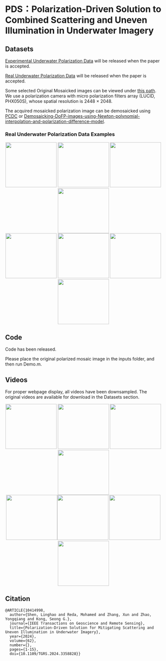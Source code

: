 <div align=left><div>

# PDS：Polarization-Driven Solution to Combined Scattering and Uneven Illumination in Underwater Imagery

<div align=left><div>

## Datasets

[Experimental Underwater Polarization Data]() will be released when the paper is accepted.

[Real Underwater Polarization Data]() will be released when the paper is accepted.

Some selected Original Mosaicked images can be viewed under [this path](https://github.com/polwork/PDS/tree/main/Real%20Underwater%20Polarization%20Data).
We use a polarization camera with micro polarization filters array (LUCID, PHX050S), whose spatial resolution is 2448 × 2048.

The acquired mosaicked polarization image can be demosaicked using [PCDC](https://github.com/polwork/PCDP) or [Demosaicking-DoFP-images-using-Newton-polynomial-interpolation-and-polarization-difference-model](https://github.com/polwork/Demosaicking-DoFP-images-using-Newton-polynomial-interpolation-and-polarization-difference-model).


<div align=left><div>
  
### Real Underwater Polarization Data Examples

<div align=center><img src="Real Underwater Polarization Data/video2_frame886.bmp" width="165" height="145" >    <img src="Real Underwater Polarization Data/video19_frame3.bmp" width="165" height="145">    <img src="Real Underwater Polarization Data/video3_frame5.bmp" width="165" height="145" >    <img src="Real Underwater Polarization Data/video14_frame659.bmp" width="165" height="145"><div>


<div align=center><img src="Real Underwater Polarization Data/video16_frame24.bmp" width="165" height="145" >    <img src="Real Underwater Polarization Data/video13_frame1.bmp" width="165" height="145">    <img src="Real Underwater Polarization Data/video1_frame10.bmp" width="165" height="145" >    <img src="Real Underwater Polarization Data/video17_frame26.bmp" width="165" height="145"><div>

<div align=left><div>
  
## Code

Code has been released. 

Please place the original polarized mosaic image in the inputs folder, and then run Demo.m.

## Videos
For proper webpage display, all videos have been downsampled. The original videos are available for download in the Datasets section.

<div align=center><img src="Video/Video1-Ori.gif" width="165" height="145">    <img src="Video/Video1-PDS.gif" width="165" height="145">  <img src="Video/Video2-Ori.gif" width="165" height="145" ><img src="Video/Video2-PDS.gif" width="165" height="145"><div>

<div align=center><img src="Video/Video3-Ori.gif" width="165" height="145"><img src="Video/Video3-PDS.gif" width="165" height="145">  <img src="Video/Video4-Ori.gif" width="165" height="145" ><img src="Video/Video4-PDS.gif" width="165" height="145"><div>

<div align=left><div>
  
## Citation

```
@ARTICLE{10414998,
  author={Shen, Linghao and Reda, Mohamed and Zhang, Xun and Zhao, Yongqiang and Kong, Seong G.},
  journal={IEEE Transactions on Geoscience and Remote Sensing}, 
  title={Polarization-Driven Solution for Mitigating Scattering and Uneven Illumination in Underwater Imagery}, 
  year={2024},
  volume={62},
  number={},
  pages={1-15},
  doi={10.1109/TGRS.2024.3358828}}
```

